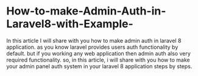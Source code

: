 # How-to-make-Admin-Auth-in-Laravel8-with-Example-
In this article I will share with you how to make admin auth in laravel 8 application. as you know laravel provides users auth functionality by default. but if you working any web application then admin auth also very required functionality. so, in this article, i will share with you how to make your admin panel auth system in your laravel 8 application steps by steps.
